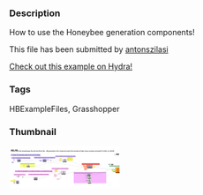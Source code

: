 ### Description 
How to use the Honeybee generation components!

This file has been submitted by [antonszilasi](https://github.com/antonszilasi)

[Check out this example on Hydra!](http://hydrashare.github.io/hydra/viewer?owner=antonszilasi&fork=hydra&id=Honeybee_generation)
### Tags 
HBExampleFiles, Grasshopper
### Thumbnail 
![Screenshot](https://raw.githubusercontent.com/antonszilasi/hydra/master/Honeybee_generation/thumbnail.png)
